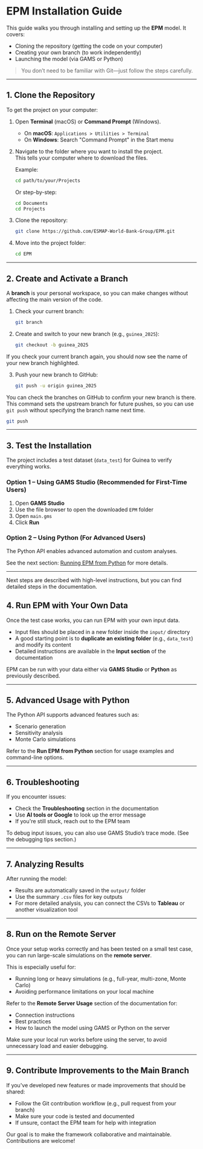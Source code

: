 # EPM Installation Guide

This guide walks you through installing and setting up the **EPM** model. It covers:

- Cloning the repository (getting the code on your computer)  
- Creating your own branch (to work independently)  
- Launching the model (via GAMS or Python)

> You don’t need to be familiar with Git—just follow the steps carefully.

---

## 1. Clone the Repository

To get the project on your computer:

1. Open **Terminal** (macOS) or **Command Prompt** (Windows).

   - On **macOS**: `Applications > Utilities > Terminal`
   - On **Windows**: Search "Command Prompt" in the Start menu

2. Navigate to the folder where you want to install the project.  
   This tells your computer where to download the files.

   Example:
   ```sh
   cd path/to/your/Projects
   ```
   Or step-by-step:
   ```sh
   cd Documents
   cd Projects
   ```

3. Clone the repository:
   ```sh
   git clone https://github.com/ESMAP-World-Bank-Group/EPM.git
   ```

4. Move into the project folder:
   ```sh
   cd EPM
   ```

---

## 2. Create and Activate a Branch

A **branch** is your personal workspace, so you can make changes without affecting the main version of the code.

1. Check your current branch:
   ```sh
   git branch
   ```

2. Create and switch to your new branch (e.g., `guinea_2025`):
   ```sh
   git checkout -b guinea_2025
   ```

If you check your current branch again, you should now see the name of your new branch highlighted.

3. Push your new branch to GitHub:
   ```sh
   git push -u origin guinea_2025
   ```

You can check the branches on GitHub to confirm your new branch is there.
This command sets the upstream branch for future pushes, so you can use `git push` without specifying the branch name next time.
```sh
git push
```

---

## 3. Test the Installation

The project includes a test dataset (`data_test`) for Guinea to verify everything works.

### Option 1 – Using GAMS Studio (Recommended for First-Time Users)

1. Open **GAMS Studio**
2. Use the file browser to open the downloaded `EPM` folder
3. Open `main.gms`
4. Click **Run**

### Option 2 – Using Python (For Advanced Users)

The Python API enables advanced automation and custom analyses.

See the next section: [Running EPM from Python](#) for more details.

---
Next steps are described with high-level instructions, but you can find detailed steps in the documentation.

## 4. Run EPM with Your Own Data

Once the test case works, you can run EPM with your own input data.

- Input files should be placed in a new folder inside the `input/` directory
- A good starting point is to **duplicate an existing folder** (e.g., `data_test`) and modify its content
- Detailed instructions are available in the **Input section** of the documentation

EPM can be run with your data either via **GAMS Studio** or **Python** as previously described.

---

## 5. Advanced Usage with Python

The Python API supports advanced features such as:

- Scenario generation  
- Sensitivity analysis  
- Monte Carlo simulations  

Refer to the **Run EPM from Python** section for usage examples and command-line options.

---

## 6. Troubleshooting

If you encounter issues:

- Check the **Troubleshooting** section in the documentation
- Use **AI tools or Google** to look up the error message
- If you're still stuck, reach out to the EPM team

To debug input issues, you can also use GAMS Studio’s trace mode. (See the debugging tips section.)

---

## 7. Analyzing Results

After running the model:

- Results are automatically saved in the `output/` folder
- Use the summary `.csv` files for key outputs
- For more detailed analysis, you can connect the CSVs to **Tableau** or another visualization tool

---

## 8. Run on the Remote Server

Once your setup works correctly and has been tested on a small test case, you can run large-scale simulations on the **remote server**.

This is especially useful for:
- Running long or heavy simulations (e.g., full-year, multi-zone, Monte Carlo)
- Avoiding performance limitations on your local machine

Refer to the **Remote Server Usage** section of the documentation for:
- Connection instructions
- Best practices
- How to launch the model using GAMS or Python on the server

Make sure your local run works before using the server, to avoid unnecessary load and easier debugging.

---

## 9. Contribute Improvements to the Main Branch

If you've developed new features or made improvements that should be shared:

- Follow the Git contribution workflow (e.g., pull request from your branch)
- Make sure your code is tested and documented
- If unsure, contact the EPM team for help with integration

Our goal is to make the framework collaborative and maintainable. Contributions are welcome!